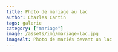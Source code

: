 ```yaml
---
title: Photo de mariage au lac
author: Charles Cantin
tags: galerie
category: ["mariage"]
image: /assets/img/mariage-lac.jpg
imageAlt: Photo de mariés devant un lac
---
```

